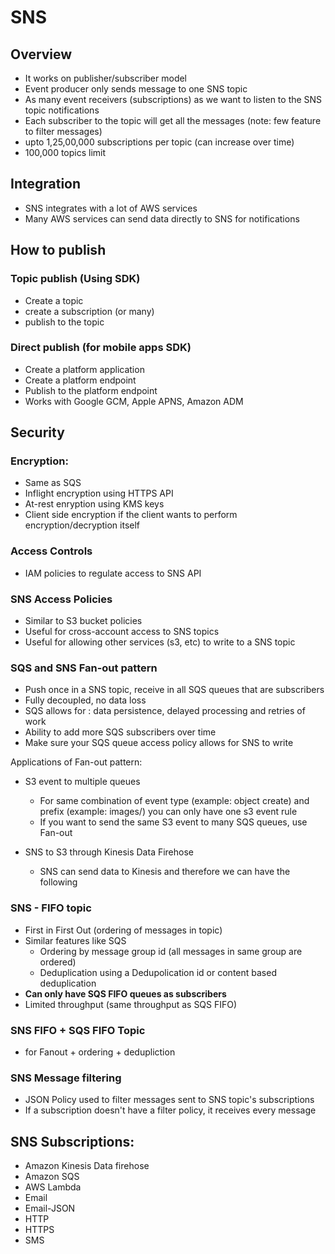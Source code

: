 # SNS

## Overview
 - It works on publisher/subscriber model
 - Event producer only sends message to one SNS topic
 - As many event receivers (subscriptions) as we want to listen to the SNS topic notifications
 - Each subscriber to the topic will get all the messages (note: few feature to filter messages)
 - upto 1,25,00,000 subscriptions per topic (can increase over time)
 - 100,000 topics limit

## Integration
 - SNS integrates with a lot of AWS services
 - Many AWS services can send data directly to SNS for notifications

## How to publish

### Topic publish (Using SDK)
 - Create a topic
 - create a subscription (or many)
 - publish to the topic

### Direct publish (for mobile apps SDK)
 - Create a platform application
 - Create a platform endpoint
 - Publish to the platform endpoint
 - Works with Google GCM, Apple APNS, Amazon ADM

## Security

### Encryption: 
 - Same as SQS
 - Inflight encryption using HTTPS API
 - At-rest enryption using KMS keys
 - Client side encryption if the client wants to perform encryption/decryption itself

### Access Controls
 - IAM policies to regulate access to SNS API

### SNS Access Policies
 - Similar to S3 bucket policies
 - Useful for cross-account access to SNS topics
 - Useful for allowing other services (s3, etc) to write to a SNS topic 

### SQS and SNS Fan-out pattern
 - Push once in a SNS topic, receive in all SQS queues that are subscribers
 - Fully decoupled, no data loss
 - SQS allows for : data persistence, delayed processing and retries of work
 - Ability to add more SQS subscribers over time
 - Make sure your SQS queue access policy allows for SNS to write

Applications of Fan-out pattern:
 - S3 event to multiple queues
   - For same combination of event type (example: object create) and prefix (example: images/) you can only have one s3 event rule
   - If you want to send the same S3 event to many SQS queues, use Fan-out
   
 - SNS to S3 through Kinesis Data Firehose
   - SNS can send data to Kinesis and therefore we can have the following

### SNS - FIFO topic
 - First in First Out (ordering of messages in topic)
 - Similar features like SQS
   - Ordering by message group id (all messages in same group are ordered)
   - Deduplication using a Dedupolication id or content based deduplication
 - **Can only have SQS FIFO queues as subscribers**
 - Limited throughput (same throughput as SQS FIFO)

### SNS FIFO + SQS FIFO Topic
 - for Fanout + ordering + dedupliction

### SNS Message filtering
 - JSON Policy used to filter messages sent to SNS topic's subscriptions
 - If a subscription doesn't have a filter policy, it receives every message

## SNS Subscriptions:
 - Amazon Kinesis Data firehose
 - Amazon SQS
 - AWS Lambda
 - Email
 - Email-JSON
 - HTTP
 - HTTPS
 - SMS
